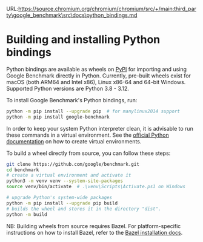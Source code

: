 URL:https://source.chromium.org/chromium/chromium/src/+/main:third_party\google_benchmark\src\docs\python_bindings.md
# Building and installing Python bindings

Python bindings are available as wheels on [PyPI](https://pypi.org/project/google-benchmark/) for importing and 
using Google Benchmark directly in Python. 
Currently, pre-built wheels exist for macOS (both ARM64 and Intel x86), Linux x86-64 and 64-bit Windows.
Supported Python versions are Python 3.8 - 3.12.

To install Google Benchmark's Python bindings, run:

```bash
python -m pip install --upgrade pip  # for manylinux2014 support
python -m pip install google-benchmark
```

In order to keep your system Python interpreter clean, it is advisable to run these commands in a virtual
environment. See the [official Python documentation](https://docs.python.org/3/library/venv.html) 
on how to create virtual environments.

To build a wheel directly from source, you can follow these steps:
```bash
git clone https://github.com/google/benchmark.git
cd benchmark
# create a virtual environment and activate it
python3 -m venv venv --system-site-packages
source venv/bin/activate  # .\venv\Scripts\Activate.ps1 on Windows

# upgrade Python's system-wide packages
python -m pip install --upgrade pip build
# builds the wheel and stores it in the directory "dist".
python -m build
```

NB: Building wheels from source requires Bazel. For platform-specific instructions on how to install Bazel,
refer to the [Bazel installation docs](https://bazel.build/install).
